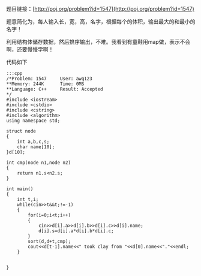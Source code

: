 <!--
.. title: POJ 1547 Clay Bully C++版
.. slug: poj-1547
.. date: 2013-04-07T08:10:37+08:00
.. tags:
.. link:
.. description:
.. type: text
-->

题目链接：[http://poj.org/problem?id=1547](http://poj.org/problem?id=1547)


题意简化为，每人输入长，宽，高，名字，根据每个的体积，输出最大的和最小的名字！

利用结构体储存数据，然后排序输出，不难。我看到有童鞋用map做，表示不会啊，还要慢慢学啊！


代码如下

	:::cpp
	/*Problem: 1547		User: awq123
	**Memory: 244K		Time: 0MS
	**Language: C++		Result: Accepted
	*/
	#include <iostream>
	#include <cstdio>
	#include <cstring>
	#include <algorithm>
	using namespace std;

	struct node
	{
		int a,b,c,s;
		char name[10];
	}d[10];

	int cmp(node n1,node n2)
	{
		return n1.s<n2.s;
	}

	int main()
	{
		int t,i;
		while(cin>>t&&t;!=-1)
		{
			for(i=0;i<t;i++)
			{
				cin>>d[i].a>>d[i].b>>d[i].c>>d[i].name;
				d[i].s=d[i].a*d[i].b*d[i].c;
			}
			sort(d,d+t,cmp);
			cout<<d[t-1].name<<" took clay from "<<d[0].name<<"."<<endl;
		}


	}